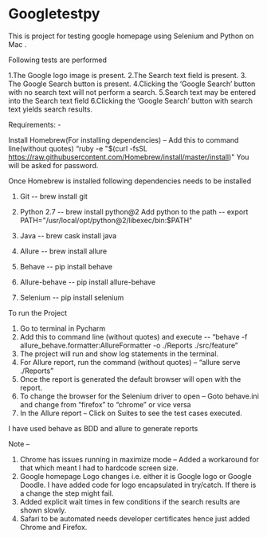 # Googletestpy

This is project for testing google homepage using Selenium and Python on Mac .

Following tests are performed

1.The Google logo image is present.
2.The Search text field is present.
3. The Google Search button is present. 
4.Clicking the ‘Google Search’ button with no search text will not perform a search.
5.Search text may be entered into the Search text field
6.Clicking the ‘Google Search’ button with search text yields search results. 

Requirements: - 

Install Homebrew(For installing dependencies) – Add this to command line(without quotes) “ruby -e "$(curl -fsSL https://raw.githubusercontent.com/Homebrew/install/master/install)"
You will be asked for password.


Once Homebrew is installed following dependencies needs to be installed

1.	Git -- brew install git
2.	Python 2.7 -- brew install python@2
Add python to the path -- export PATH="/usr/local/opt/python@2/libexec/bin:$PATH"

3.	Java -- brew cask install java
4.	Allure -- brew install allure
5.	Behave -- pip install behave
6.	Allure-behave -- pip install allure-behave
7.	Selenium -- pip install selenium


To run the Project
1.	Go to terminal in Pycharm
2.	Add this to command line (without quotes) and execute --  “behave -f allure_behave.formatter:AllureFormatter -o ./Reports ./src/feature”
3.	The project will run and show log statements in the terminal.
4.	For Allure report, run the command (without quotes) – “allure serve ./Reports”
5.	Once the report is generated the default browser will open with the report.
6.	To change the browser for the Selenium driver to open – Goto behave.ini and change from “firefox” to “chrome” or vice versa
7.	In the Allure report – Click on Suites to see the test cases executed.

I have used behave as BDD and allure to generate reports

Note –
1.	Chrome has issues running in maximize mode – Added a workaround for that which meant I had to hardcode screen size.
2.	Google homepage Logo changes i.e. either it is Google logo or Google Doodle. I have added code for logo encapsulated in try/catch. If there is a change the step might fail.
3.	Added explicit wait times in few conditions if the search results are shown slowly.
4.	Safari to be automated needs developer certificates hence just added Chrome and Firefox.

